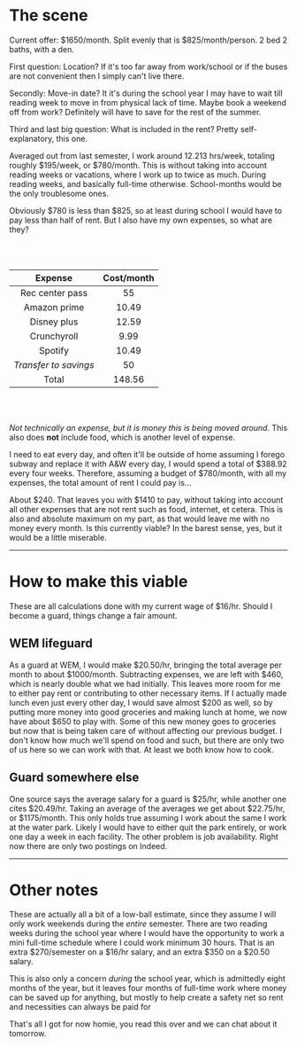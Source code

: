 # The scene

Current offer: $1650/month. Split evenly that is $825/month/person. 2 bed 2 baths, with a den.

First question: Location? If it's too far away from work/school or if the buses are not convenient then I simply can't live there.

Secondly: Move-in date? It it's during the school year I may have to wait till reading week to move in from physical lack of time. Maybe book a weekend off from work? Definitely will have to save for the rest of the summer.

Third and last big question: What is included in the rent? Pretty self-explanatory, this one.

Averaged out from last semester, I work around 12.213 hrs/week, totaling roughly $195/week, or $780/month. This is without taking into account reading weeks or vacations, where I work up to twice as much. During reading weeks, and basically full-time otherwise. School-months would be the only troublesome ones.

Obviously $780 is less than $825, so at least during school I would have to pay less than half of rent. But I also have my own expenses, so what are they?

<br>
<br>

|       Expense       | Cost/month |
|:-------------------:|:----------:|
|   Rec center pass   |     55     |
|    Amazon prime     |   10.49    |
|     Disney plus     |   12.59    |
|     Crunchyroll     |    9.99    |
|       Spotify       |   10.49    |
| *Transfer to savings* |     50     |
|        Total        |   148.56   |
<!-- TBLFM: @>$2=sum(@I..@-1) -->

<br>
<br>

*Not technically an expense, but it is money this is being moved around*. This also does **not** include food, which is another level of expense.

I need to eat every day, and often it'll be outside of home assuming I forego subway and replace it with A&W every day, I would spend a total of $388.92 every four weeks. Therefore, assuming a budget of $780/month, with all my expenses, the total amount of rent I could pay is...

About $240. That leaves you with $1410 to pay, without taking into account all other expenses that are not rent such as food, internet, et cetera. This is also and absolute maximum on my part, as that would leave me with no money every month. Is this currently viable? In the barest sense, yes, but it would be a little miserable.

---

# How to make this viable

These are all calculations done with my current wage of $16/hr. Should I become a guard, things change a fair amount.

## WEM lifeguard

As a guard at WEM, I would make $20.50/hr, bringing the total average per month to about $1000/month. Subtracting expenses, we are left with $460, which is nearly double what we had initially. This leaves more room for me to either pay rent or contributing to other necessary items. If I actually made lunch  even just every other day, I would save almost $200 as well, so by putting more money into good groceries and making lunch at home, we now have about $650 to play with. Some of this new money goes to groceries but now that is being taken care of without affecting our previous budget. I don't know how much we'll spend on food and such, but there are only two of us here so we can work with that. At least we both know how to cook.

## Guard somewhere else

One source says the average salary for a guard is $25/hr, while another one cites $20.49/hr. Taking an average of the averages we get about $22.75/hr, or $1175/month. This only holds true assuming I work about the same I work at the water park. Likely I would have to either quit the park entirely, or work one day a week in each facility. The other problem is job availability. Right now there are only two postings on Indeed.

---

# Other notes

These are actually all a bit of a low-ball estimate, since they assume I will only work weekends during the *entire* semester. There are two reading weeks during the school year where I would have the opportunity to work a mini full-time schedule where I could work minimum 30 hours. That is an extra $270/semester on a $16/hr salary, and an extra $350 on a $20.50 salary.

This is also only a concern *during* the school year, which is admittedly eight months of the year, but it leaves four months of full-time work where money can be saved up for anything, but mostly to help create a safety net so rent and necessities can always be paid for

That's all I got for now homie, you read this over and we can chat about it tomorrow.